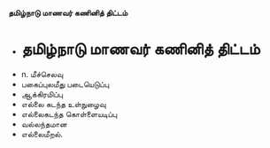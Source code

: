 **தமிழ்நாடு மாணவர் கணினித் திட்டம்**
- # தமிழ்நாடு மாணவர் கணினித் திட்டம்
- n. மீச்செலவு
- பகைப்புலமீது படையெடுப்பு
- ஆக்கிரமிப்பு
- எல்லை கடந்த உள்நுழைவு
- எல்லைகடந்த கொள்ளையடிப்பு
- வல்லந்தமான
- எல்லைமீறல்.

